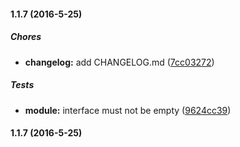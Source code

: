 #### 1.1.7 (2016-5-25)

##### Chores

* **changelog:** add CHANGELOG.md ([7cc03272](https://github.com/fvdm/nodejs-toonapp/commit/7cc032728d4451dc5be52b0b987fc75c3e57eead))

##### Tests

* **module:** interface must not be empty ([9624cc39](https://github.com/fvdm/nodejs-toonapp/commit/9624cc39788f2e156feb67b5c9a4c13f8452f5f0))

#### 1.1.7 (2016-5-25)

